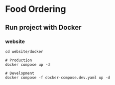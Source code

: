 # Food Ordering

## Run project with Docker

### website

```
cd website/docker

# Production
docker compose up -d

# Development
docker compose -f docker-compose.dev.yaml up -d
```